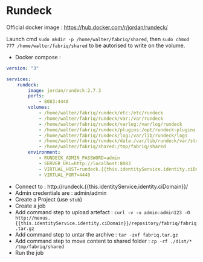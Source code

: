 Rundeck
============

Official docker image : https://hub.docker.com/r/jordan/rundeck/

Launch cmd `sudo mkdir -p /home/walter/fabriq/shared`, then `sudo chmod 777 /home/walter/fabriq/shared` to be autorised to write on the volume.  

* Docker compose :

```yml
version: "3"

services:
    rundeck:
        image: jordan/rundeck:2.7.3
        ports:
            - 8083:4440
        volumes:
            - /home/walter/fabriq/rundeck/etc:/etc/rundeck
            - /home/walter/fabriq/rundeck/var:/var/rundeck
            - /home/walter/fabriq/rundeck/varlog:/var/log/rundeck
            - /home/walter/fabriq/rundeck/plugins:/opt/rundeck-plugins
            - /home/walter/fabriq/rundeck/log:/var/lib/rundeck/logs
            - /home/walter/fabriq/rundeck/data:/var/lib/rundeck/var/storage
            - /home/walter/fabriq/shared:/tmp/fabriq/shared
        environment:
            - RUNDECK_ADMIN_PASSWORD=admin
            - SERVER_URL=http://localhost:8083
            - VIRTUAL_HOST=rundeck.{{this.identityService.identity.ciDomain}}
            - VIRTUAL_PORT=4440  
```

* Connect to : http://rundeck.{{this.identityService.identity.ciDomain}}/
* Admin credentials are : admin/admin
* Create a Project (use `stub`)
* Create a job
* Add command step to upload artefact : `curl -v -u admin:admin123 -O http://nexus.{{this.identityService.identity.ciDomain}}/repository/fabriq/fabriq.tar.gz`
* Add command step to untar the archive : `tar -zxf fabriq.tar.gz`
* Add command step to move content to shared folder : `cp -rf ./dist/* /tmp/fabriq/shared`
* Run the job
